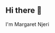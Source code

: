 ## Hi there 👋
I'm Margaret Njeri 
<!--
**t2214167-ui/t2214167-ui** is a ✨ _special_ ✨ repository because its `README.md` (this file) appears on your GitHub profile.

Here are some ideas to get you started:

- 🔭 I’m currently working on creating a readme.
- 🌱 I’m currently learning computer programming.
- 👯 I’m looking to collaborate on coding.
- 🤔 I’m looking for help with understanding coding.
- 💬 Ask me about movies.
- 📫 How to reach me: ...
- 😄 Pronouns: she/her
- ⚡ Fun fact: love watching movies 
-->
